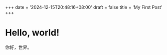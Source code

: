 +++
date = '2024-12-15T20:48:16+08:00'
draft = false
title = 'My First Post'
+++

# Hello, world!

你好，世界。
